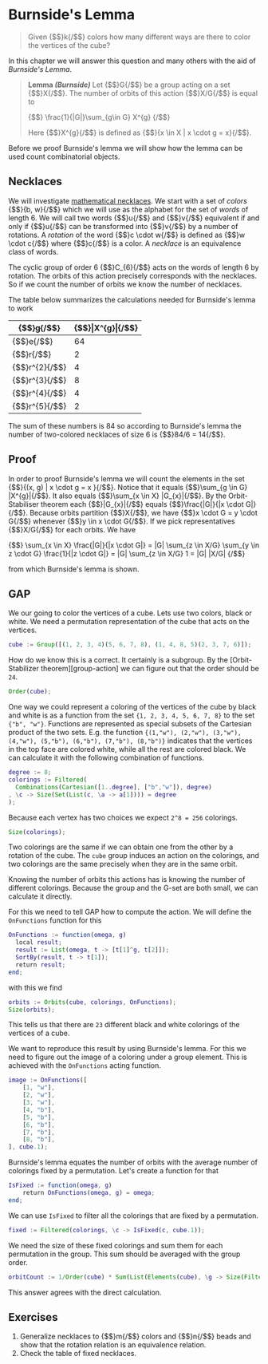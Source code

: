 # Burnside's Lemma
> Given {$$}k{/$$} colors how many different ways are there to color the
> vertices of the cube?

In this chapter we will answer this question and many others with the aid of
_Burnside's Lemma_.

> **Lemma _(Burnside)_** Let {$$}G{/$$} be a group acting on a set {$$}X{/$$}.
> The number of orbits of this action {$$}X/G{/$$} is equal to
>
>{$$}
>\frac{1}{|G|}\sum_{g\in G} X^{g}
>{/$$}
>
> Here {$$}X^{g}{/$$} is defined as {$$}\{x \in X | x \cdot g = x\}{/$$}.

Before we proof Burnside's lemma we will show how the lemma can be used count
combinatorial objects.

## Necklaces
We will investigate
[mathematical necklaces](https://en.wikipedia.org/wiki/Necklace_%28combinatorics%29).
We start with a set of _colors_ {$$}\{b, w\}{/$$} which we will use as the
alphabet for the set of _words_ of length 6. We will call two words {$$}u{/$$}
and {$$}v{/$$} equivalent if and only if {$$}u{/$$} can be transformed into
{$$}v{/$$} by a number of rotations. A _rotation_ of the word {$$}c \cdot w{/$$}
is defined as {$$}w \cdot c{/$$} where {$$}c{/$$} is a color. A _necklace_ is an
equivalence class of words. 

The cyclic group of order 6 {$$}C_{6}{/$$} acts on the words of length 6 by
rotation. The orbits of this action precisely corresponds with the necklaces. So
if we count the number of orbits we know the number of necklaces.

The table below summarizes the calculations needed for Burnside's lemma to work

| {$$}g{/$$}      | {$$}\|X^{g}\|{/$$} |
|-----------------|------------------|
| {$$}e{/$$}      | 64               |
| {$$}r{/$$}      | 2                |
| {$$}r^{2}{/$$}  | 4                |
| {$$}r^{3}{/$$}  | 8                |
| {$$}r^{4}{/$$}  | 4                |
| {$$}r^{5}{/$$}  | 2                |

The sum of these numbers is 84 so according to Burnside's lemma the number of
two-colored necklaces of size 6 is {$$}84/6 = 14{/$$}.

## Proof
In order to proof Burnside's lemma we will count the elements in the set
{$$}\{(x, g) | x \cdot g = x \}{/$$}. Notice that it equals
{$$}\sum_{g \in G} |X^{g}|{/$$}. It also equals {$$}\sum_{x \in X} |G_{x}|{/$$}.
By the Orbit-Stabiliser theorem each {$$}|G_{x}|{/$$} equals
{$$}\frac{|G|}{|x \cdot G|}{/$$}. Because orbits partition {$$}X{/$$}, we have
{$$}x \cdot G = y \cdot G{/$$} whenever {$$}y \in x \cdot G{/$$}. If we pick
representatives {$$}X/G{/$$} for each orbits. We have

{$$}
\sum_{x \in X} \frac{|G|}{|x \cdot G|} = 
|G| \sum_{z \in X/G} \sum_{y \in z \cdot G} \frac{1}{|z \cdot G|} =
|G| \sum_{z \in X/G} 1 =
|G| |X/G|
{/$$}

from which Burnside's lemma is shown.

## GAP
We our going to color the vertices of a cube. Lets use two colors, black or
white. We need a permutation representation of the cube that acts on the
vertices.

```gap
cube := Group([(1, 2, 3, 4)(5, 6, 7, 8), (1, 4, 8, 5)(2, 3, 7, 6)]);
```

How do we know this is a correct. It certainly is a subgroup. By the
[Orbit-Stabilizer theorem][group-action] we can figure out that the order
should be `24`. 

```gap
Order(cube);
```

One way we could represent a coloring of the vertices of the cube by black and
white is as a function from the set `{1, 2, 3, 4, 5, 6, 7, 8}` to the set
`{"b", "w"}`. Functions are represented as special subsets of the Cartesian
product of the two sets. E.g. the function
`{(1,"w"), (2,"w"), (3,"w"), (4,"w"), (5,"b"), (6,"b"), (7,"b"), (8,"b")}`
indicates that the vertices in the top face are colored white, while all the
rest are colored black. We can calculate it with the following combination of
functions. 

```gap
degree := 8;
colorings := Filtered(
  Combinations(Cartesian([1..degree], ["b","w"]), degree)
, \c -> Size(Set(List(c, \a -> a[1]))) = degree
);
```
  
Because each vertex has two choices we expect `2^8 = 256` colorings.

```gap
Size(colorings);
```

Two colorings are the same if we can obtain one from the other by a rotation of
the cube. The `cube` group induces an action on the colorings, and two colorings
are the same precisely when they are in the same orbit.

Knowing the number of orbits this actions has is knowing the number of different
colorings. Because the group and the G-set are both small, we can calculate it
directly.

For this we need to tell GAP how to compute the action. We will define the
`OnFunctions` function for this

```gap
OnFunctions := function(omega, g)
  local result;
  result := List(omega, t -> [t[1]^g, t[2]]);
  SortBy(result, t -> t[1]);
  return result;
end;
```

with this we find

```gap
orbits := Orbits(cube, colorings, OnFunctions);
Size(orbits);
```

This tells us that there are `23` different black and white colorings of the
vertices of a cube.

We want to reproduce this result by using Burnside's lemma. For this we need to
figure out the image of a coloring under a group element. This is achieved with
the `OnFunctions` acting function.

```gap
image := OnFunctions([
    [1, "w"],
    [2, "w"],
    [3, "w"],
    [4, "b"],
    [5, "b"],
    [6, "b"],
    [7, "b"],
    [8, "b"],
], cube.1);
```

Burnside's lemma equates the number of orbits with the average number of
colorings fixed by a permutation. Let's create a function for that

```gap
IsFixed := function(omega, g)
    return OnFunctions(omega, g) = omega;
end;
```

We can use `IsFixed` to filter all the colorings that are fixed by a
permutation.

```gap
fixed := Filtered(colorings, \c -> IsFixed(c, cube.1));
```

We need the size of these fixed colorings and sum them for each permutation in
the group. This sum should be averaged with the group order.

```gap
orbitCount := 1/Order(cube) * Sum(List(Elements(cube), \g -> Size(Filtered(colorings, \c -> IsFixed(c, g)))));
```

This answer agrees with the direct calculation.

## Exercises
1. Generalize necklaces to {$$}m{/$$} colors and {$$}n{/$$} beads and show that
   the rotation relation is an equivalence relation.
2. Check the table of fixed necklaces.
